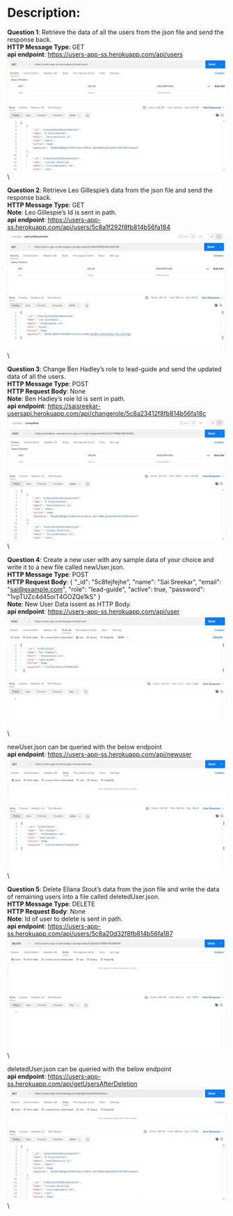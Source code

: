 # Description:

**Question 1**: Retrieve the data of all the users from the json file and send the response back.\
**HTTP Message Type**: GET\
**api endpoint**: https://users-app-ss.herokuapp.com/api/users \
![Alt Text](https://github.com/sai-sreekhar/User-App/blob/main/screenshots/Level-1%20Question-1.jpg)\

**Question 2**: Retrieve Leo Gillespie’s data from the json file and send the response back.\
**HTTP Message Type**: GET\
**Note**: Leo Gillespie’s Id is sent in path.\
**api endpoint**: https://users-app-ss.herokuapp.com/api/users/5c8a1f292f8fb814b56fa184 \
![Alt Text](https://github.com/sai-sreekhar/User-App/blob/main/screenshots/Level-1%20Question-2%20(user%20id%20to%20fetch%20is%20sent%20in%20path).jpg)\

**Question 3**: Change Ben Hadley’s role to lead-guide and send the updated data of all the users.\
**HTTP Message Type**: POST\
**HTTP Request Body**: None\
**Note**:  Ben Hadley’s role Id is sent in path.\
**api endpoint**: https://saisreekar-usersapi.herokuapp.com/api/changerole/5c8a23412f8fb814b56fa18c \
![Alt Text](https://github.com/sai-sreekhar/User-App/blob/main/screenshots/Level-1%20Question-3%20(user%20id%20is%20sent%20in%20path).jpg)\

**Question 4**: Create a new user with any sample data of your choice and write it to a new file called newUser.json.\
**HTTP Message Type**: POST\
**HTTP Request Body**: 
{
    "_id": "5c8fejfejhe",
    "name": "Sai Sreekar",
    "email": "sai@example.com",
    "role": "lead-guide",
    "active": true,
    "password": "1vpTUZc4d45oiT4GOZQe1kS"
  }\
**Note**: New User Data issent as HTTP Body.\
**api endpoint**: https://users-app-ss.herokuapp.com/api/user \
![Alt Text](https://github.com/sai-sreekhar/User-App/blob/main/screenshots/Level-1%20Question-4%20(user%20data%20sent%20in%20post%20body).jpg)\

newUser.json can be queried with the below endpoint\
**api endpoint**: https://users-app-ss.herokuapp.com/api/newuser \
![Alt Text](https://github.com/sai-sreekhar/User-App/blob/main/screenshots/Level-1%20Question-4a%20(newUser.json%20is%20queried%20using%20api).jpg)\

**Question 5**: Delete Eliana Stout’s data from the json file and write the data of remaining users into a file called deletedUser.json.\
**HTTP Message Type**: DELETE\
**HTTP Request Body**: None\
**Note**: Id of user to delete is sent in path.\
**api endpoint**: https://users-app-ss.herokuapp.com/api/users/5c8a20d32f8fb814b56fa187 \
![Alt Text](https://github.com/sai-sreekhar/User-App/blob/main/screenshots/Level-1%20Question-5%20(user%20id%20to%20delete%20is%20passed%20in%20path).jpg)\

deletedUser.json can be queried with the below endpoint\
**api endpoint**: https://users-app-ss.herokuapp.com/api/getUsersAfterDeletion \
![Alt Text](https://github.com/sai-sreekhar/User-App/blob/main/screenshots/Level-1%20Question-5a%20(deletedUser.json%20is%20queried%20using%20api).jpg)\





